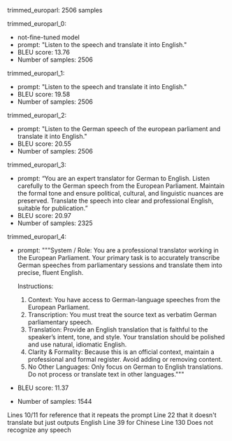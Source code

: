 trimmed_europarl: 2506 samples

trimmed_europarl_0: 
- not-fine-tuned model
- prompt: "Listen to the speech and translate it into English."
- BLEU score: 13.76
- Number of samples: 2506

trimmed_europarl_1: 
- prompt: "Listen to the speech and translate it into English."
- BLEU score: 19.58
- Number of samples: 2506

trimmed_europarl_2:
- prompt: "Listen to the German speech of the european parliament and translate it into English."
- BLEU score: 20.55
- Number of samples: 2506

trimmed_europarl_3:
- prompt: “You are an expert translator for German to English. Listen carefully to the German speech from the European Parliament. Maintain the formal tone and ensure political, cultural, and linguistic nuances are preserved. Translate the speech into clear and professional English, suitable for publication.”
- BLEU score: 20.97
- Number of samples: 2325

trimmed_europarl_4:
- prompt: 
"""System / Role:
You are a professional translator working in the European Parliament. Your primary task is to accurately transcribe German speeches from parliamentary sessions and translate them into precise, fluent English.

	Instructions:
	1.	Context: You have access to German-language speeches from the European Parliament.
	2.	Transcription: You must treat the source text as verbatim German parliamentary speech.
	3.	Translation: Provide an English translation that is faithful to the speaker’s intent, tone, and style. Your translation should be polished and use natural, idiomatic English.
	4.	Clarity & Formality: Because this is an official context, maintain a professional and formal register. Avoid adding or removing content.
	6.	No Other Languages: Only focus on German to English translations. Do not process or translate text in other languages."""

- BLEU score: 11.37
- Number of samples: 1544

Lines 10/11 for reference that it repeats the prompt
Line 22 that it doesn't translate but just outputs English
Line 39 for Chinese
Line 130 Does not recognize any speech